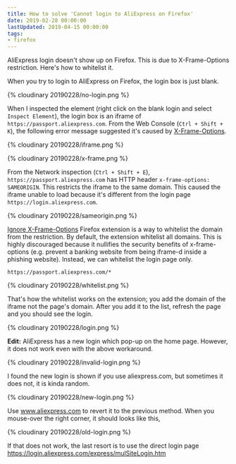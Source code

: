 ```yaml
---
title: How to solve 'Cannot login to AliExpress on Firefox'
date: 2019-02-28 00:00:00
lastUpdated: 2019-04-15 00:00:00
tags:
- firefox
---
```


AliExpress login doesn't show up on Firefox. This is due to X-Frame-Options restriction. Here's how to whitelist it.

<!-- more -->

When you try to login to AliExpress on Firefox, the login box is just blank.

{% cloudinary 20190228/no-login.png %}

When I inspected the element (right click on the blank login and select `Inspect Element`), the login box is an iframe of `https://passport.aliexpress.com`. From the Web Console (`Ctrl + Shift + K`), the following error message suggested it's caused by [X-Frame-Options](https://developer.mozilla.org/en-US/docs/Web/HTTP/Headers/X-Frame-Options).

{% cloudinary 20190228/iframe.png %}

{% cloudinary 20190228/x-frame.png %}

From the Network inspection (`Ctrl + Shift + E`), `https://passport.aliexpress.com` has HTTP header `x-frame-options: SAMEORIGIN`. This restricts the iframe to the same domain. This caused the iframe unable to load because it's different from the login page `https://login.aliexpress.com`.

{% cloudinary 20190228/sameorigin.png %}

[Ignore X-Frame-Options](https://addons.mozilla.org/en-US/firefox/addon/ignore-x-frame-options-header/) Firefox extension is a way to whitelist the domain from the restriction. By default, the extension whitelist all domains. This is highly discouraged because it nullifies the security benefits of x-frame-options (e.g. prevent a banking website from being iframe-d inside a phishing website). Instead, we can whitelist the login page only.

```
https://passport.aliexpress.com/*
```

{% cloudinary 20190228/whitelist.png %}

That's how the whitelist works on the extension; you add the domain of the iframe not the page's domain. After you add it to the list, refresh the page and you should see the login.

{% cloudinary 20190228/login.png %}

**Edit:** AliExpress has a new login which pop-up on the home page. However, it does not work even with the above workaround.

{% cloudinary 20190228/invalid-login.png %}

I found the new login is shown if you use aliexpress.com, but sometimes it does not, it is kinda random.

{% cloudinary 20190228/new-login.png %}

Use www.aliexpress.com to revert it to the previous method. When you mouse-over the right corner, it should looks like this,

{% cloudinary 20190228/old-login.png %}

If that does not work, the last resort is to use the direct login page https://login.aliexpress.com/express/mulSiteLogin.htm
